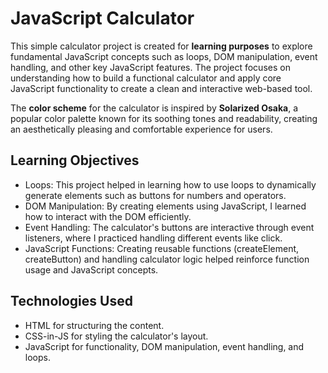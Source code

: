 # JavaScript Calculator

This simple calculator project is created for **learning purposes** to explore fundamental JavaScript concepts such as loops, DOM manipulation, event handling, and other key JavaScript features. The project focuses on understanding how to build a functional calculator and apply core JavaScript functionality to create a clean and interactive web-based tool.

The **color scheme** for the calculator is inspired by **Solarized Osaka**, a popular color palette known for its soothing tones and readability, creating an aesthetically pleasing and comfortable experience for users.

## Learning Objectives

- Loops: This project helped in learning how to use loops to dynamically generate elements such as buttons for numbers and operators.
- DOM Manipulation: By creating elements using JavaScript, I learned how to interact with the DOM efficiently.
- Event Handling: The calculator's buttons are interactive through event listeners, where I practiced handling different events like click.
- JavaScript Functions: Creating reusable functions (createElement, createButton) and handling calculator logic helped reinforce function usage and JavaScript concepts.

## Technologies Used

- HTML for structuring the content.
- CSS-in-JS for styling the calculator's layout.
- JavaScript for functionality, DOM manipulation, event handling, and loops.
